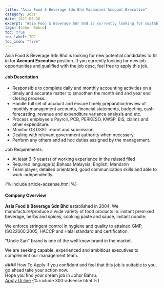 ```yaml
---
title: "Asia Food & Beverage Sdn Bhd Vacancies Account Executive" 
category: Jobs 
date: 2021-05-28 
excerpt: "Asia Food & Beverage Sdn Bhd is currently looking for suitable person to fill in the Account Executive which based in Johor Bahru" 
tags: [Johor Bahru] 
toc: true 
toc_label: TOC 
toc_icon: "fire" 
--- 
```


<p>Asia Food & Beverage Sdn Bhd is looking for new potential candidates to fill in for <b>Account Executive</b> position. If you currently looking for new job opportunities and qualified with the job desc, feel free to apply this job.
</p><div><div><h4>Job Description</h4></div><div><div><span><div><ul><li>Responsible to complete daily and monthly accounting activities on a timely and accurate matter to smoothen the month end and year end closing process.</li><li>Handle full set of account and ensure timely preparation/review of monthly management accounts, financial statements, budgeting, cash forecasting, revenue and expenditure variance analysis and etc.</li><li>Process employee's Payroll, PCB, PERKESO, KWSP, EIS, claims and other expenditure.</li><li>Monitor GST/SST report and submission</li><li>Dealing with relevant government authority when necessary.</li><li>Perform any others and ad hoc duties assigned by the management.</li></ul><p>Job Requirements:</p><ul><li>At least 3-5 year(s) of working experience in the related filed</li><li>Required language(s):Bahasa Malaysia, English, Mandarin</li><li>Team player, detailed orientated, good communication skills and able to work independently.</li></ul></div></span></div></div></div> 
{% include article-adsense.html %} 
<div><div><h4>Company Overview</h4></div><div><div><span><div><p><strong>Asia Food &amp; Beverage Sdn Bhd</strong> established in 2004. We manufacture/produce a wide variety of food products ie. instant premixed beverage, herbs and spices, cooking paste and sauce, instant noodle.</p><p>We enforce stringent control in hygiene and quality to attained GMP, ISO22000:2005, HACCP and Halal standard and certification.</p><p>"Uncle Sun" brand is one of the well know brand in the market.</p><p>We are seeking capable, experienced and ambitious executives to complement our management team.</p></div></span></div></div></div> 
#### How To Apply 
If you confident and feel that this job is suitable to you, go ahead take your action now. <br/> 
Hope you find your dream job in Johor Bahru. <br/> 
<a href="https://www.jobstreet.com.my/en/job/account-executive-4578164?jobId=jobstreet-my-job-4578164&" class="btn btn--info" target="_blank" rel="nofollow noopenner">Apply Online</a> 
{% include 300-adsense.html %} 